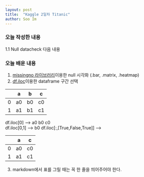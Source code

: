 ```yaml
---
layout: post
title:  "Kaggle 2일차 Titanic"
author: Soo Im
---
```

### 오늘 작성한 내용  
1.1 Null datacheck 다음 내용  
### 오늘 배운 내용
1. [missingno 라이브러리](https://towardsdatascience.com/visualize-missing-values-with-missingno-ad4d938b00a1)이용한 null 시각화 (.bar, .matrix, .heatmap)  
2. [df.iloc](https://pandas.pydata.org/pandas-docs/stable/reference/api/pandas.DataFrame.iloc.html)이용한 dataframe 구간 선택  

||a|b|c|
|-|-|-|-|
|0|a0|b0|c0|
|1|a1|b1|c1|
  
df.iloc[0] --> a0 b0 c0  
df.iloc[0,1] --> b0
df.iloc[:,[True,False,True]] --> 

||a|c|
|-|-|-|
|0|a0|c0|
|1|a1|c1|

3. markdown에서 표를 그릴 때는 꼭 한 줄을 띄어주어야 한다.
